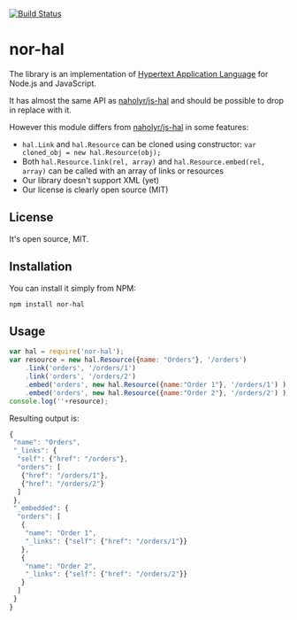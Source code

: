 [![Build Status](https://secure.travis-ci.org/Sendanor/nor-hal.png?branch=master)](http://travis-ci.org/Sendanor/nor-hal)

nor-hal
=======

The library is an implementation of [Hypertext Application Language](http://stateless.co/hal_specification.html) for Node.js and JavaScript.

It has almost the same API as [naholyr/js-hal](https://npmjs.org/package/hal) and should be possible to drop in replace with it.

However this module differs from [naholyr/js-hal](https://npmjs.org/package/hal) in some features:

 * `hal.Link` and `hal.Resource` can be cloned using constructor: `var cloned_obj = new hal.Resource(obj);`
 * Both `hal.Resource.link(rel, array)` and `hal.Resource.embed(rel, array)` can be called with an array of links or resources
 * Our library doesn't support XML (yet)
 * Our license is clearly open source (MIT)

License
-------

It's open source, MIT.

Installation
------------

You can install it simply from NPM:

	npm install nor-hal

Usage
-----

```javascript
var hal = require('nor-hal');
var resource = new hal.Resource({name: "Orders"}, '/orders')
	.link('orders', '/orders/1')
	.link('orders', '/orders/2')
	.embed('orders', new hal.Resource({name:"Order 1"}, '/orders/1') )
	.embed('orders', new hal.Resource({name:"Order 2"}, '/orders/2') );
console.log(''+resource);
```

Resulting output is:

```javascript
{
 "name": "Orders",
 "_links": {
  "self": {"href": "/orders"},
  "orders": [
   {"href": "/orders/1"},
   {"href": "/orders/2"}
  ]
 },
 "_embedded": {
  "orders": [
   {
    "name": "Order 1",
    "_links": {"self": {"href": "/orders/1"}}
   },
   {
    "name": "Order 2",
    "_links": {"self": {"href": "/orders/2"}}
   }
  ]
 }
}
```

